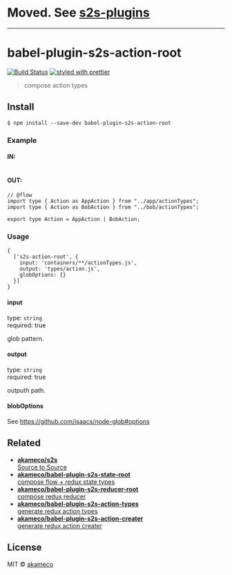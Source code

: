 # Moved. See [s2s-plugins](https://github.com/akameco/s2s-plugins)

---

# babel-plugin-s2s-action-root
[![Build Status](https://travis-ci.org/akameco/babel-plugin-s2s-action-root.svg?branch=master)](https://travis-ci.org/akameco/babel-plugin-s2s-action-root)
[![styled with prettier](https://img.shields.io/badge/styled_with-prettier-ff69b4.svg)](https://github.com/prettier/prettier)

> compose action types


## Install

```
$ npm install --save-dev babel-plugin-s2s-action-root
```

### Example

#### IN:

```
```


#### OUT:

```
// @flow
import type { Action as AppAction } from "../app/actionTypes";
import type { Action as BobAction } from "../bob/actionTypes";

export type Action = AppAction | BobAction;
```


### Usage

```
{
  ['s2s-action-root', {
    input: 'containers/**/actionTypes.js',
    output: 'types/action.js',
    globOptions: {}
  }]
}
```

#### input

type: `string` <br>
required: true

glob pattern.

#### output

type: `string` <br>
required: true

outputh path.

#### blobOptions

See https://github.com/isaacs/node-glob#options

## Related
- [**akameco/s2s**<br>Source to Source](https://github.com/akameco/s2s)
- [**akameco/babel-plugin-s2s-state-root**<br>compose flow + redux state types](https://github.com/akameco/babel-plugin-s2s-state-root)
- [**akameco/babel-plugin-s2s-reducer-root**<br>compose redux reducer](https://github.com/akameco/babel-plugin-s2s-reducer-root)
- [**akameco/babel-plugin-s2s-action-types**<br>generate redux action types](https://github.com/akameco/babel-plugin-s2s-action-types)
- [**akameco/babel-plugin-s2s-action-creater**<br>generate redux action creater](https://github.com/akameco/babel-plugin-s2s-action-creater)


## License

MIT © [akameco](http://akameco.github.io)
